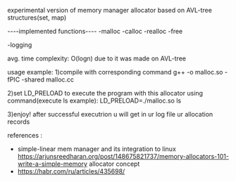 experimental version of memory manager allocator
based on AVL-tree structures(set, map)

----implemented functions----
-malloc
-calloc
-realloc
-free

-logging


avg. time complexity: O(logn) due to it was made on AVL-tree

usage example:
1)compile with corresponding command
g++ -o malloc.so -fPIC -shared malloc.cc

2)set LD_PRELOAD to execute the program with this allocator using command(execute ls example):
LD_PRELOAD=./malloc.so ls

3)enjoy! after successful executrion u will get in ur log file ur allocation records

references :
* simple-linear mem manager and its integration to linux
https://arjunsreedharan.org/post/148675821737/memory-allocators-101-write-a-simple-memory
allocator concept
* https://habr.com/ru/articles/435698/
